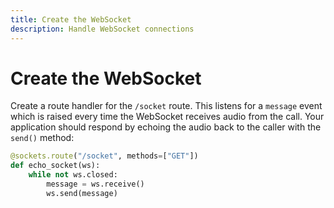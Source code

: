 ```yaml
---
title: Create the WebSocket
description: Handle WebSocket connections
---
```


# Create the WebSocket

Create a route handler for the `/socket` route. This listens for a `message` event which is raised every time the WebSocket receives audio from the call. Your application should respond by echoing the audio back to the caller with the `send()` method:

```python
@sockets.route("/socket", methods=["GET"])
def echo_socket(ws):
    while not ws.closed:
        message = ws.receive()
        ws.send(message)
```

